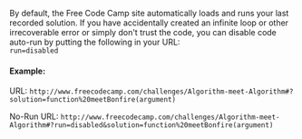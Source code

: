 By default, the Free Code Camp site automatically loads and runs your last recorded solution.  If you have accidentally created an infinite loop or other irrecoverable error or simply don't trust the code, you can disable code auto-run by putting the following in your URL:  
`run=disabled`  

#### Example:
URL: `http://www.freecodecamp.com/challenges/Algorithm-meet-Algorithm#?solution=function%20meetBonfire(argument)`

No-Run URL: `http://www.freecodecamp.com/challenges/Algorithm-meet-Algorithm#?run=disabled&solution=function%20meetBonfire(argument)`
